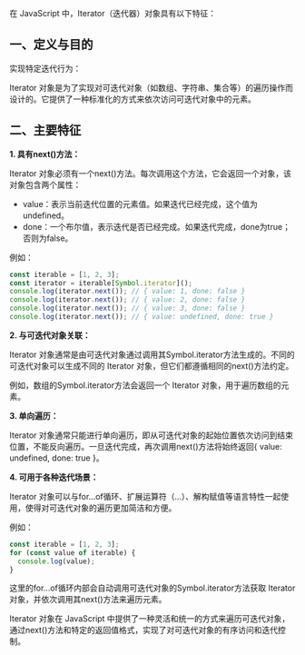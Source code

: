 在 JavaScript 中，Iterator（迭代器）对象具有以下特征：

## 一、定义与目的

实现特定迭代行为：

Iterator 对象是为了实现对可迭代对象（如数组、字符串、集合等）的遍历操作而设计的。它提供了一种标准化的方式来依次访问可迭代对象中的元素。

## 二、主要特征

**1. 具有next()方法：**

Iterator 对象必须有一个next()方法。每次调用这个方法，它会返回一个对象，该对象包含两个属性：

- value：表示当前迭代位置的元素值。如果迭代已经完成，这个值为undefined。
- done：一个布尔值，表示迭代是否已经完成。如果迭代完成，done为true；否则为false。

例如：

```js
const iterable = [1, 2, 3];
const iterator = iterable[Symbol.iterator]();
console.log(iterator.next()); // { value: 1, done: false }
console.log(iterator.next()); // { value: 2, done: false }
console.log(iterator.next()); // { value: 3, done: false }
console.log(iterator.next()); // { value: undefined, done: true }
```

**2. 与可迭代对象关联：**

Iterator 对象通常是由可迭代对象通过调用其Symbol.iterator方法生成的。不同的可迭代对象可以生成不同的 Iterator 对象，但它们都遵循相同的next()方法约定。

例如，数组的Symbol.iterator方法会返回一个 Iterator 对象，用于遍历数组的元素。

**3. 单向遍历：**

Iterator 对象通常只能进行单向遍历，即从可迭代对象的起始位置依次访问到结束位置，不能反向遍历。一旦迭代完成，再次调用next()方法将始终返回{ value: undefined, done: true }。

**4. 可用于各种迭代场景：**

Iterator 对象可以与for...of循环、扩展运算符（...）、解构赋值等语言特性一起使用，使得对可迭代对象的遍历更加简洁和方便。

例如：

```js
const iterable = [1, 2, 3];
for (const value of iterable) {
  console.log(value);
}
```

这里的for...of循环内部会自动调用可迭代对象的Symbol.iterator方法获取 Iterator 对象，并依次调用其next()方法来遍历元素。

Iterator 对象在 JavaScript 中提供了一种灵活和统一的方式来遍历可迭代对象，通过next()方法和特定的返回值格式，实现了对可迭代对象的有序访问和迭代控制。
